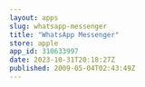 ```yaml
---
layout: apps
slug: whatsapp-messenger
title: "WhatsApp Messenger"
store: apple
app_id: 310633997
date: 2023-10-31T20:18:27Z
published: 2009-05-04T02:43:49Z
---
```

